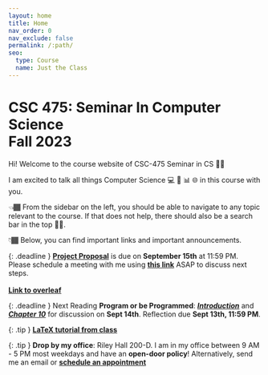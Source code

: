 ```yaml
---
layout: home
title: Home
nav_order: 0
nav_exclude: false
permalink: /:path/
seo:
  type: Course
  name: Just the Class
---
```


<h1>CSC 475: Seminar In Computer Science<br/>Fall 2023</h1>

Hi! Welcome to the course website of CSC-475 Seminar in CS 👋🏾

I am excited to talk all things Computer Science 💻 🤖 📊 🌐  in this course with you. 

👈🏾 From the sidebar on the left, you should be able to navigate to any topic relevant to the course. If that does not help, there should also be a search bar in the top ☝🏾.

👇🏾 Below, you can find important links and important announcements.

<!-- ## Announcements -->

{: .deadline }
**[Project Proposal](project/CSC_475_Project_Proposal.pdf)** is due on **September 15th** at 11:59 PM. Please schedule a meeting with me using **[this link](https://calendly.com/ssultan-dpq/)** ASAP to discuss next steps. <br/><br/> **[Link to overleaf](https://www.overleaf.com/read/qqktkgdpbkkx)**

{: .deadline }
Next Reading **Program or be Programmed**: _**[Introduction](assets/papers/ProgOrbeProged-Intro.pdf)**_ and _**[Chapter 10](assets/papers/ProgOrbeProged-Intro.pdf)**_ for discussion on **Sept 14th**. Reflection due **Sept 13th, 11:59 PM**.


{: .tip }
**[LaTeX tutorial from class](http://fahadsultan.com/potpourri/latex.html)**

{: .tip }
**Drop by my office**: Riley Hall 200-D. I am in my office between 9 AM - 5 PM most weekdays and have an **open-door policy**! Alternatively, send me an email or **[schedule an appointment](https://calendly.com/ssultan-dpq/)**



